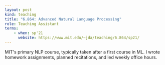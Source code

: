 ```yaml
---
layout: post
kind: teaching
title: "6.864: Advanced Natural Language Processing"
role: Teaching Assistant
terms:
    - when: sp'21
      website: https://www.mit.edu/~jda/teaching/6.864/sp21/
---
```

MIT's primary NLP course, typically taken after a first course in ML. I wrote homework assignments, planned recitations, and led weekly office hours.
